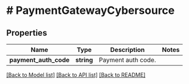 # # PaymentGatewayCybersource

## Properties

Name | Type | Description | Notes
------------ | ------------- | ------------- | -------------
**payment_auth_code** | **string** | Payment auth code. |

[[Back to Model list]](../../README.md#models) [[Back to API list]](../../README.md#endpoints) [[Back to README]](../../README.md)
